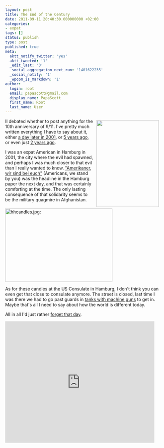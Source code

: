 ```yaml
---
layout: post
title: The End of the Century
date: 2011-09-11 20:40:30.000000000 +02:00
categories:
- expat
tags: []
status: publish
type: post
published: true
meta:
  aktt_notify_twitter: 'yes'
  aktt_tweeted: '1'
  _edit_last: '3'
  _social_aggregation_next_run: '1401622235'
  _social_notify: '1'
  _wpcom_is_markdown: '1'
author:
  login: root
  email: papascott@gmail.com
  display_name: PapaScott
  first_name: Root
  last_name: User
---
```

<p><img src="http://papascott-de.s3.amazonaws.com/wordpress/wp-content/uploads/2001/09/s1poster.jpg" width="200" height="279" hspace="10" vspace="5" border="0" align="right" />II debated whether to post anything for the 10th anniversary of 9/11. I've pretty much written everything I have to say about it, either <a href="http://www.papascott.de/archives/2001/09/12/the-day-the-earth-stood-still/">a day later in 2001</a>, or <a href="http://www.papascott.de/archives/2006/09/10/five-years/">5 years ago</a>, or even just <a href="http://www.papascott.de/archives/2009/09/11/inner-peace/">2 years ago</a>.</p>
<p>I was an expat American in Hamburg in 2001, the city where the evil had spawned, and perhaps I was much closer to that evil than I really wanted to know. <a href="http://www.papascott.de/archives/2001/09/13/were-in-this-together/">"Amerikaner, wir sind bei euch"</a> (Americans, we stand by you) was the headline in the Hamburg paper the next day, and that was certainly comforting at the time. The only lasting consequence of that solidarity seems to be the military quagmire in Afghanistan.</p>
<p><a href="http://www.papascott.de/archives/2001/09/16/sunday-at-home/"><img src="http://papascott-de.s3.amazonaws.com/wordpress/wp-content/uploads/2001/09/hhcandles.jpg" height="235" width="345" border="0" alt="hhcandles.jpg: " /></a></p>
<p>As for these candles at the US Consulate in Hamburg, I don't think you can even get that close to consulate anymore. The street is closed, last time I was there we had to go past guards in <a href="http://www.papascott.de/archives/2002/11/02/terror-begins-at-home/">tanks with machine guns</a> to get in. Maybe that's all I need to say about how the world is different today.</p>
<p>All in all I'd just rather <a href="http://www.youtube.com/watch?v=52mgnN9xfvA">forget that day</a>.</p>
<p><iframe width="480" height="390" src="http://www.youtube.com/embed/52mgnN9xfvA" frameborder="0" allowfullscreen></iframe></p>
